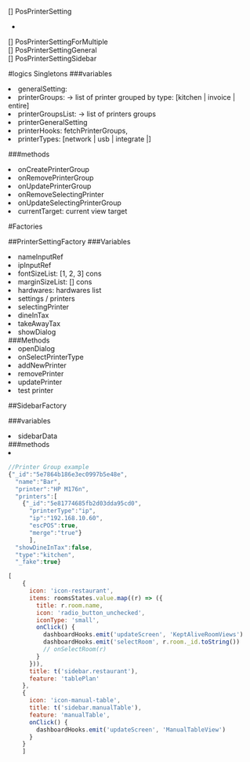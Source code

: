 [] PosPrinterSetting <br>
<ul>
    <li> </li>
</ul>
[] PosPrinterSettingForMultiple <br>
[] PosPrinterSettingGeneral <br>
[] PosPrinterSettingSidebar <br>


#logics
Singletons
###variables
<li> generalSetting:  </li>
<li> printerGroups: -> list of printer grouped by type: [kitchen | invoice | entire] </li>
<li> printerGroupsList: -> list of printers groups </li>
<li> printerGeneralSetting</li>
<li> printerHooks: fetchPrinterGroups,  </li>
<li> printerTypes: [network | usb | integrate |] </li>

###methods

<li> onCreatePrinterGroup </li>
<li> onRemovePrinterGroup </li>
<li> onUpdatePrinterGroup </li>
<li> onRemoveSelectingPrinter </li>
<li> onUpdateSelectingPrinterGroup</li>
<li> currentTarget: current view target</li>

#Factories

##PrinterSettingFactory
###Variables
<li> nameInputRef </li>
<li>ipInputRef </li>
<li> fontSizeList: [1, 2, 3] cons </li>
<li> marginSizeList: [] cons </li>
<li> hardwares: hardwares list </li>
<li> settings / printers </li>
<li> selectingPrinter </li>
<li> dineInTax </li>
<li> takeAwayTax</li>
<li> showDialog</li>
###Methods
<li> openDialog</li>
<li> onSelectPrinterType </li>

<li> addNewPrinter </li>
<li> removePrinter </li>
<li> updatePrinter </li>
<li> test printer </li>

##SidebarFactory

###variables

<li> sidebarData </li>
###methods
<li> </li>

```javascript
//Printer Group example
{"_id":"5e7864b186e3ec0997b5e48e",
  "name":"Bar",
  "printer":"HP M176n",
  "printers":[
    {"_id":"5e81774685fb2d03dda95cd0",
      "printerType":"ip",
      "ip":"192.168.10.60",
      "escPOS":true,
      "merge":"true"}
      ],
  "showDineInTax":false,
  "type":"kitchen",
  "_fake":true}
```
```javascript
[
    {
      icon: 'icon-restaurant',
      items: roomsStates.value.map((r) => ({
        title: r.room.name,
        icon: 'radio_button_unchecked',
        iconType: 'small',
        onClick() {
          dashboardHooks.emit('updateScreen', 'KeptAliveRoomViews')
          dashboardHooks.emit('selectRoom', r.room._id.toString())
          // onSelectRoom(r)
        }
      })),
      title: t('sidebar.restaurant'),
      feature: 'tablePlan'
    },
    {
      icon: 'icon-manual-table',
      title: t('sidebar.manualTable'),
      feature: 'manualTable',
      onClick() {
        dashboardHooks.emit('updateScreen', 'ManualTableView')
      }
    }
    ]
    
```
